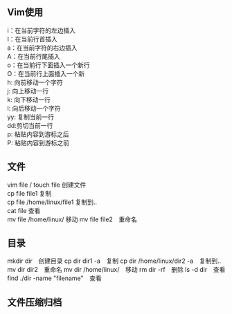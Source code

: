 ## Vim使用
i：在当前字符的左边插入  
I：在当前行首插入  
a：在当前字符的右边插入  
A：在当前行尾插入  
o：在当前行下面插入一个新行  
O：在当前行上面插入一个新  
h: 向前移动一个字符  
j: 向上移动一行  
k: 向下移动一行  
l: 向后移动一个字符  
yy: 复制当前一行  
dd:剪切当前一行  
p: 粘贴内容到游标之后  
P: 粘贴内容到游标之前  
## 文件　
vim file  /  touch file 创建文件  
cp file file1 复制  
cp file  /home/linux/file1 复制到..  
cat file 查看  
mv file /home/linux/  移动
mv file file2　重命名
## 目录
mkdir dir　创建目录
cp dir   dir1  -a　复制
cp dir   /home/linux/dir2  -a　复制到..
mv dir  dir2　重命名
mv dir  /home/linux/　移动
rm  dir  -rf　删除
ls -d  dir　查看
find  ./dir  -name  "filename"　查看
## 文件压缩归档
